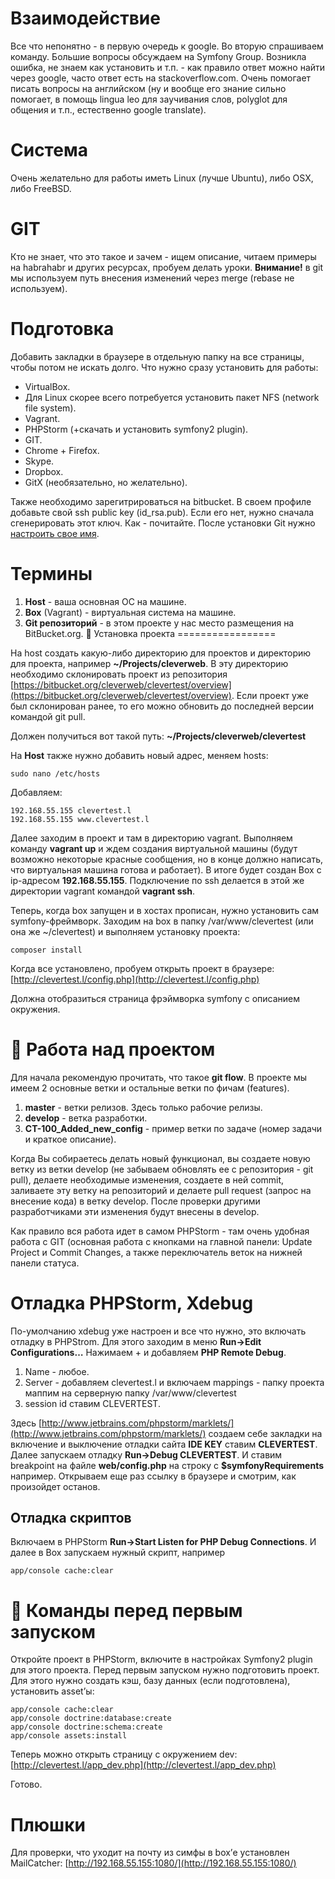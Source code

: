 Взаимодействие
==============
Все что непонятно - в первую очередь к google. Во вторую спрашиваем команду. Большие вопросы обсуждаем на Symfony Group. 
Возникла ошибка, не знаем как установить и т.п. - как правило ответ можно найти через google, часто ответ есть на stackoverflow.com.
Очень помогает писать вопросы на английском (ну и вообще его знание сильно помогает, в помощь lingua leo для заучивания слов, polyglot для общения и т.п., естественно google translate).

Система
=======
Очень желательно для работы иметь Linux (лучше Ubuntu), либо OSX, либо FreeBSD.

GIT
===
Кто не знает, что это такое и зачем - ищем описание, читаем примеры на habrahabr и других ресурсах, пробуем делать уроки.
**Внимание!** в git мы используем путь внесения изменений через merge (rebase не используем).

Подготовка
==========
Добавить закладки в браузере в отдельную папку на все страницы, чтобы потом не искать долго.
Что нужно сразу установить для работы:

* VirtualBox.
* Для Linux скорее всего потребуется установить пакет NFS (network file system).
* Vagrant.
* PHPStorm (+скачать и установить symfony2 plugin).
* GIT.
* Chrome + Firefox.
* Skype.
* Dropbox.
* GitX (необязательно, но желательно).

Также необходимо зарегитрироваться на bitbucket. В своем профиле добавьте свой ssh public key (id_rsa.pub). Если его нет, нужно сначала сгенерировать этот ключ. Как - почитайте. 
После установки Git нужно [настроить свое имя](http://git-scm.com/book/en/Getting-Started-First-Time-Git-Setup).

Термины
=======

1. **Host** - ваша основная ОС на машине.
2. **Box** (Vagrant) - виртуальная система на машине.
3. **Git репозиторий** - в этом проекте у нас место размещения на BitBucket.org.

Установка проекта
=================

На host создать какую-либо директорию для проектов и директорию для проекта, например **~/Projects/cleverweb**.
В эту директорию необходимо склонировать проект из репозитория
[https://bitbucket.org/cleverweb/clevertest/overview](https://bitbucket.org/cleverweb/clevertest/overview).
Если проект уже был склонирован ранее, то его можно обновить до последней версии командой git pull.

Должен получиться вот такой путь:
**~/Projects/cleverweb/clevertest**

На **Host** также нужно добавить новый адрес, меняем hosts:

    sudo nano /etc/hosts

Добавляем:

    192.168.55.155 clevertest.l
    192.168.55.155 www.clevertest.l

Далее заходим в проект и там в директорию vagrant.
Выполняем команду **vagrant up** и ждем создания виртуальной машины (будут возможно некоторые красные сообщения, но в конце должно написать, что виртуальная машина готова и работает).
В итоге будет создан Box с ip-адресом **192.168.55.155**.
Подключение по ssh делается в этой же директории vagrant командой **vagrant ssh**.

Теперь, когда box запущен и в хостах прописан, нужно установить сам symfony-фреймворк. Заходим на box в папку /var/www/clevertest (или она же ~/clevertest) и выполняем установку проекта:

    composer install

Когда все установлено, пробуем открыть проект в браузере:
[http://clevertest.l/config.php](http://clevertest.l/config.php)

Должна отобразиться страница фрэймворка symfony с описанием окружения.




Работа над проектом
===================

Для начала рекомендую прочитать, что такое **git flow**.
В проекте мы имеем 2 основные ветки и остальные ветки по фичам (features).

1. **master** - ветки релизов. Здесь только рабочие релизы.
2. **develop** - ветка разработки.
3. **CT-100_Added_new_config** - пример ветки по задаче (номер задачи и краткое описание).

Когда Вы собираетесь делать новый функционал, вы создаете новую ветку из ветки develop (не забываем обновлять ее с репозитория - git pull), делаете необходимые изменения, создаете в ней commit, заливаете эту ветку на репозиторий и делаете pull request (запрос на внесение кода) в ветку develop. После проверки другими разработчиками эти изменения будут внесены в develop.

Как правило вся работа идет в самом PHPStorm - там очень удобная работа с GIT (основная работа с кнопками на главной панели: Update Project и Commit Changes, а также переключатель веток на нижней панели статуса.


Отладка PHPStorm, Xdebug
========================

По-умолчанию xdebug уже настроен и все что нужно, это включать отладку в PHPStrom.
Для этого заходим в меню **Run->Edit Configurations…**
Нажимаем + и добавляем **PHP Remote Debug**.

1. Name - любое.
2. Server - добавляем clevertest.l и включаем mappings - папку проекта маппим на серверную папку /var/www/clevertest
3. session id ставим CLEVERTEST.

Здесь [http://www.jetbrains.com/phpstorm/marklets/](http://www.jetbrains.com/phpstorm/marklets/) создаем себе закладки на включение и выключение отладки сайта **IDE KEY** ставим **CLEVERTEST**.
Далее запускаем отладку **Run->Debug CLEVERTEST**.
И ставим breakpoint на файле **web/config.php** на строку с **$symfonyRequirements** например.
Открываем еще раз ссылку в браузере и смотрим, как произойдет останов.

Отладка скриптов
----------------

Включаем в PHPStorm **Run->Start Listen for PHP Debug Connections**.
И далее в Box запускаем нужный скрипт, например

    app/console cache:clear



Команды перед первым запуском
=============================

Откройте проект в PHPStorm, включите в настройках Symfony2 plugin для этого проекта.
Перед первым запуском нужно подготовить проект.
Для этого нужно создать кэш, базу данных (если подготовлена), установить asset’ы:

    app/console cache:clear
    app/console doctrine:database:create
    app/console doctrine:schema:create
    app/console assets:install

Теперь можно открыть страницу с окружением dev:
[http://clevertest.l/app_dev.php](http://clevertest.l/app_dev.php)

Готово.


Плюшки
======

Для проверки, что уходит на почту из симфы в box’е установлен MailCatcher:
[http://192.168.55.155:1080/](http://192.168.55.155:1080/)

